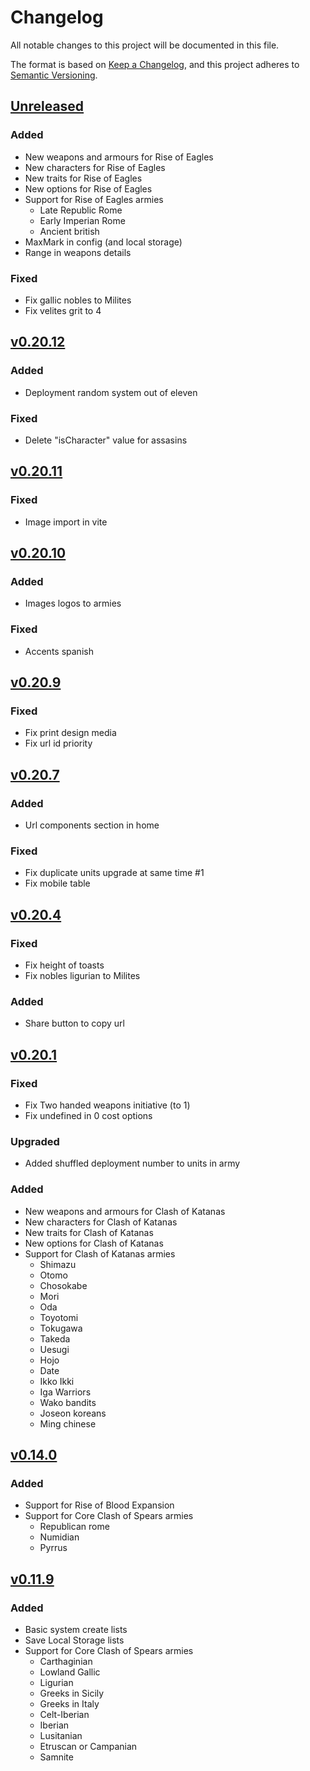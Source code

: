 # Changelog

All notable changes to this project will be documented in this file.

The format is based on [Keep a Changelog](https://keepachangelog.com/en/1.0.0/),
and this project adheres to [Semantic Versioning](https://semver.org/spec/v2.0.0.html).

## [Unreleased]

### Added

- New weapons and armours for Rise of Eagles
- New characters for Rise of Eagles
- New traits for Rise of Eagles
- New options for Rise of Eagles
- Support for Rise of Eagles armies
  - Late Republic Rome
  - Early Imperian Rome
  - Ancient british
- MaxMark in config (and local storage)
- Range in weapons details

### Fixed

- Fix gallic nobles to Milites
- Fix velites grit to 4

## [v0.20.12]

### Added

- Deployment random system out of eleven

### Fixed

- Delete "isCharacter" value for assasins

## [v0.20.11]

### Fixed

- Image import in vite

## [v0.20.10]

### Added

- Images logos to armies

### Fixed

- Accents spanish

## [v0.20.9]

### Fixed

- Fix print design media
- Fix url id priority

## [v0.20.7]

### Added

- Url components section in home

### Fixed

- Fix duplicate units upgrade at same time #1
- Fix mobile table

## [v0.20.4]

### Fixed

- Fix height of toasts
- Fix nobles ligurian to Milites

### Added

- Share button to copy url

## [v0.20.1]

### Fixed

- Fix Two handed weapons initiative (to 1)
- Fix undefined in 0 cost options

### Upgraded

- Added shuffled deployment number to units in army

### Added

- New weapons and armours for Clash of Katanas
- New characters for Clash of Katanas
- New traits for Clash of Katanas
- New options for Clash of Katanas
- Support for Clash of Katanas armies
  - Shimazu
  - Otomo
  - Chosokabe
  - Mori
  - Oda
  - Toyotomi
  - Tokugawa
  - Takeda
  - Uesugi
  - Hojo
  - Date
  - Ikko Ikki
  - Iga Warriors
  - Wako bandits
  - Joseon koreans
  - Ming chinese

## [v0.14.0]

### Added

- Support for Rise of Blood Expansion
- Support for Core Clash of Spears armies
  - Republican rome
  - Numidian
  - Pyrrus

## [v0.11.9]

### Added

- Basic system create lists
- Save Local Storage lists
- Support for Core Clash of Spears armies
  - Carthaginian
  - Lowland Gallic
  - Ligurian
  - Greeks in Sicily
  - Greeks in Italy
  - Celt-Iberian
  - Iberian
  - Lusitanian
  - Etruscan or Campanian
  - Samnite

[Unreleased]: https://github.com/juananmuxed/cod-sheet-creator/compare/v0.20.12...HEAD
[v0.20.12]: https://github.com/juananmuxed/cod-sheet-creator/releases/tag/v0.20.12
[v0.20.11]: https://github.com/juananmuxed/cod-sheet-creator/releases/tag/v0.20.11
[v0.20.10]: https://github.com/juananmuxed/cod-sheet-creator/releases/tag/v0.20.10
[v0.20.9]: https://github.com/juananmuxed/cod-sheet-creator/releases/tag/v0.20.9
[v0.20.7]: https://github.com/juananmuxed/cod-sheet-creator/releases/tag/v0.20.7
[v0.20.4]: https://github.com/juananmuxed/cod-sheet-creator/releases/tag/v0.20.4
[v0.20.1]: https://github.com/juananmuxed/cod-sheet-creator/releases/tag/v0.20.1
[v0.14.0]: https://github.com/juananmuxed/cod-sheet-creator/releases/tag/v0.14.0
[v0.11.9]: https://github.com/juananmuxed/cod-sheet-creator/releases/tag/v0.11.9